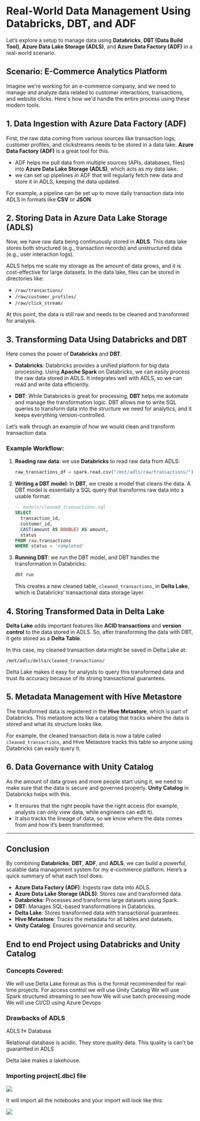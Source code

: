 
# Real-World Data Management Using Databricks, DBT, and ADF

Let’s explore a setup to manage data using **Databricks**, **DBT (Data Build Tool)**, **Azure Data Lake Storage (ADLS)**, and **Azure Data Factory (ADF)** in a real-world scenario.

## Scenario: E-Commerce Analytics Platform

Imagine we're working for an e-commerce company, and we need to manage and analyze data related to customer interactions, transactions, and website clicks. Here's how we'd handle the entire process using these modern tools.

## 1. **Data Ingestion with Azure Data Factory (ADF)**

First, the raw data coming from various sources like transaction logs, customer profiles, and clickstreams needs to be stored in a data lake. **Azure Data Factory (ADF)** is a great tool for this.

- ADF helps me pull data from multiple sources (APIs, databases, files) into **Azure Data Lake Storage (ADLS)**, which acts as my data lake.
- we can set up pipelines in ADF that will regularly fetch new data and store it in ADLS, keeping the data updated.

For example, a pipeline can be set up to move daily transaction data into ADLS in formats like **CSV** or **JSON**.

## 2. **Storing Data in Azure Data Lake Storage (ADLS)**

Now, we have raw data being continuously stored in **ADLS**. This data lake stores both structured (e.g., transaction records) and unstructured data (e.g., user interaction logs).

ADLS helps me scale my storage as the amount of data grows, and it is cost-effective for large datasets. In the data lake, files can be stored in directories like:

- `/raw/transactions/`
- `/raw/customer_profiles/`
- `/raw/click_stream/`

At this point, the data is still raw and needs to be cleaned and transformed for analysis.

## 3. **Transforming Data Using Databricks and DBT**

Here comes the power of **Databricks** and **DBT**.

- **Databricks**: Databricks provides a unified platform for big data processing. Using **Apache Spark** on Databricks, we can easily process the raw data stored in ADLS. It integrates well with ADLS, so we can read and write data efficiently.
  
- **DBT**: While Databricks is great for processing, **DBT** helps me automate and manage the transformation logic. DBT allows me to write SQL queries to transform data into the structure we need for analytics, and it keeps everything version-controlled.

Let’s walk through an example of how we would clean and transform transaction data.

### Example Workflow:
1. **Reading raw data**:
   we use **Databricks** to read raw data from ADLS:
   ```python
   raw_transactions_df = spark.read.csv("/mnt/adls/raw/transactions/")
   ```

2. **Writing a DBT model**:
   In **DBT**, we create a model that cleans the data. A DBT model is essentially a SQL query that transforms raw data into a usable format:
   ```sql
   -- models/cleaned_transactions.sql
   SELECT
     transaction_id,
     customer_id,
     CAST(amount AS DOUBLE) AS amount,
     status
   FROM raw.transactions
   WHERE status = 'completed'
   ```

3. **Running DBT**:
   we run the DBT model, and DBT handles the transformation in Databricks:
   ```bash
   dbt run
   ```
   This creates a new cleaned table, `cleaned_transactions`, in **Delta Lake**, which is Databricks’ transactional data storage layer.

## 4. **Storing Transformed Data in Delta Lake**

**Delta Lake** adds important features like **ACID transactions** and **version control** to the data stored in ADLS. So, after transforming the data with DBT, it gets stored as a **Delta Table**.

In this case, my cleaned transaction data might be saved in Delta Lake at:

```
/mnt/adls/delta/cleaned_transactions/
```

Delta Lake makes it easy for analysts to query this transformed data and trust its accuracy because of its strong transactional guarantees.

## 5. **Metadata Management with Hive Metastore**

The transformed data is registered in the **Hive Metastore**, which is part of Databricks. This metastore acts like a catalog that tracks where the data is stored and what its structure looks like.

For example, the cleaned transaction data is now a table called `cleaned_transactions`, and Hive Metastore tracks this table so anyone using Databricks can easily query it.

## 6. **Data Governance with Unity Catalog**

As the amount of data grows and more people start using it, we need to make sure that the data is secure and governed properly. **Unity Catalog** in Databricks helps with this.

- It ensures that the right people have the right access (for example, analysts can only view data, while engineers can edit it).
- It also tracks the lineage of data, so we know where the data comes from and how it’s been transformed.

---

## Conclusion

By combining **Databricks**, **DBT**, **ADF**, and **ADLS**, we can build a powerful, scalable data management system for my e-commerce platform. Here’s a quick summary of what each tool does:

- **Azure Data Factory (ADF)**: Ingests raw data into ADLS.
- **Azure Data Lake Storage (ADLS)**: Stores raw and transformed data.
- **Databricks**: Processes and transforms large datasets using Spark.
- **DBT**: Manages SQL-based transformations in Databricks.
- **Delta Lake**: Stores transformed data with transactional guarantees.
- **Hive Metastore**: Tracks the metadata for all tables and datasets.
- **Unity Catalog**: Ensures governance and security.

## End to end Project using Databricks and Unity Catalog

### Concepts Covered:
We will use Delta Lake format as this is the format recommended for real-time projects.
For access control we will use Unity Catalog
We will use Spark structured streaming to see how 
We will use batch processing mode
We will use CI/CD using Azure Devops

### Drawbacks of ADLS

ADLS **!=** Database

Relational database is acidic. They store quality data. This quality is can't be guarantted in ADLS

Delta lake makes a lakehouse.

### Importing project(.dbc) file

![](images/2024-09-02-18-55-58.png)

It will import all the notebooks and your import will look like this:

![](images/2024-09-02-19-11-26.png)


